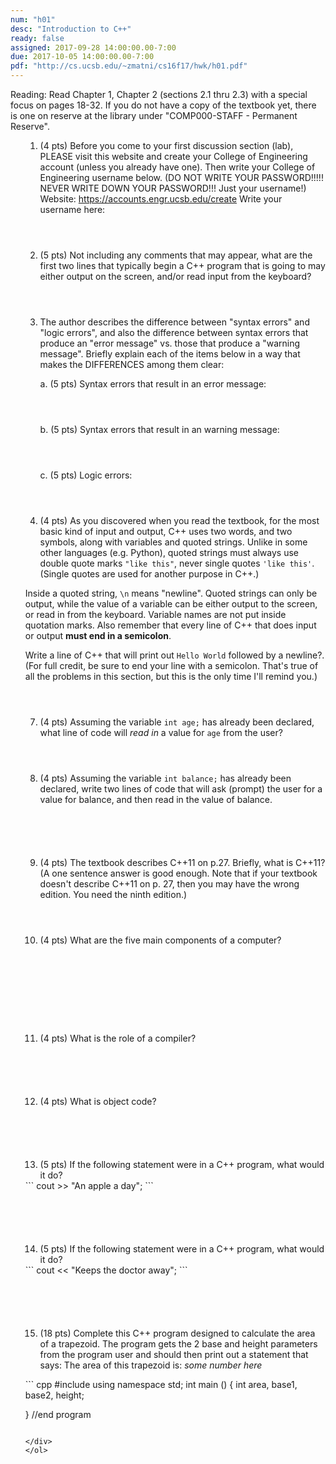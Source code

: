 ```yaml
---
num: "h01"
desc: "Introduction to C++"
ready: false
assigned: 2017-09-28 14:00:00.00-7:00
due: 2017-10-05 14:00:00.00-7:00
pdf: "http://cs.ucsb.edu/~zmatni/cs16f17/hwk/h01.pdf"
---
```

Reading: Read Chapter 1, Chapter 2 (sections 2.1 thru 2.3) with a special focus on pages 18-32. If you do not have a copy of the textbook yet, there is one on reserve at the library under "COMP000-STAFF - Permanent Reserve".

<ol markdown="1">

1.	(4 pts) Before you come to your first discussion section (lab), PLEASE visit this website and create your College of Engineering account (unless you already have one).  Then write your College of Engineering username below. (DO NOT WRITE YOUR PASSWORD!!!!!  NEVER WRITE DOWN YOUR PASSWORD!!! Just your username!)
Website: <https://accounts.engr.ucsb.edu/create>
Write your username here:
	<div style="margin-bottom:4em"></div>

2.	(5 pts) Not including any comments that may appear, what are the first two lines that typically begin a C++ program that is going to may either output on the screen, and/or read input from the keyboard?
	<div style="margin-bottom:4em"></div>

3.	The author describes the difference between "syntax errors" and "logic errors", and also the difference between syntax errors that produce an "error message" vs. those that produce a "warning message".    Briefly explain each of the items below in a way that makes the DIFFERENCES among them clear:

	a. (5 pts) Syntax errors that result in an error message:
		<div style="margin-bottom:4em"></div>
	b. (5 pts) Syntax errors that result in an warning message:
		<div style="margin-bottom:4em"></div>
	c. (5 pts) Logic errors:
		<div style="margin-bottom:4em"></div>
		<div class="pagebreak"></div>

4.	(4 pts) As you discovered when you read the textbook, for the most basic kind of input and output, C++ uses two words, and two symbols, along with variables and quoted strings. Unlike in some other languages (e.g. Python), quoted strings must always use double quote marks `"like this"`, never single quotes `'like this'`.    (Single quotes are used for another purpose in C++.)     
	<div style="margin-bottom:1em"></div>

Inside a quoted string, `\n` means "newline". Quoted strings can only be output, while the value of a variable can be either output to the screen, or read in from the keyboard.  Variable names are not put inside quotation marks. Also remember that every line of C++ that does input or output <strong>must end in a semicolon</strong>.
	<div style="margin-bottom:1em"></div>

Write a line of C++ that will print out `Hello World` followed by a newline?. 
(For full credit, be sure to end your line with a semicolon. That's true of all the problems in this section, but this is the only time I'll remind you.)
	<div style="margin-bottom:4em"></div>

7.	(4 pts) Assuming the variable `int age;` has already been declared, what line of code will <em>read in</em> a value for `age` from the user?
	<div style="margin-bottom:4em"></div>

8.	(4 pts) Assuming the variable `int balance;` has already been declared, write two lines of code that will ask (prompt) the user for a value for balance, and then read in the value of balance.
	<div style="margin-bottom:6em"></div>

9.	(4 pts) The textbook describes C++11 on p.27.  Briefly, what is C++11? (A one sentence answer is good enough.  Note that if your textbook doesn't describe C++11 on p. 27, then you may have the wrong edition.  You need the ninth edition.)
	<div style="margin-bottom:4em"></div>

10.	(4 pts) What are the five main components of a computer?
  <div style="margin-bottom:10em"></div>

11.	(4 pts) What is the role of a compiler?
  <div style="margin-bottom:6em"></div>

12.	(4 pts) What is object code?
  <div style="margin-bottom:6em"></div>

13.	(5 pts) If the following statement were in a C++ program, what would it do?  

<div markdown="1">
```
cout >> "An apple a day";
```
</div>
  <div style="margin-bottom:6em"></div>

14.	(5 pts) If the following statement were in a C++ program, what would it do?

<div markdown="1">
```
cout << "Keeps the doctor away";
```
</div>
  <div style="margin-bottom:6em"></div>
  
  <div class="pagebreak"></div>

15.	(18 pts) Complete this C++ program designed to calculate the area of a trapezoid. The program gets the 2 base and height parameters from the program user and should then print out a statement that says: The area of this trapezoid is: <i>some number here</i>
  <div style="margin-bottom:1em"></div>

<div markdown="1">
``` cpp
#include <iostream>
using namespace std;
int main () 
{
	int area, base1, base2, height;






























} //end program
```

</div>
</ol>
